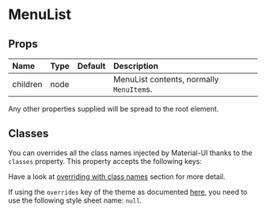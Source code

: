 # MenuList



## Props
| Name | Type | Default | Description |
|:-----|:-----|:--------|:------------|
| children | node |  | MenuList contents, normally `MenuItem`s. |

Any other properties supplied will be spread to the root element.
## Classes

You can overrides all the class names injected by Material-UI thanks to the `classes` property.
This property accepts the following keys:


Have a look at [overriding with class names](/customization/overrides#overriding-with-class-names)
section for more detail.

If using the `overrides` key of the theme as documented
[here](/customization/themes#customizing-all-instances-of-a-component-type),
you need to use the following style sheet name: `null`.
